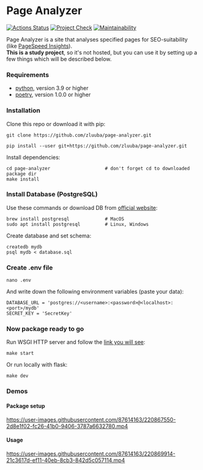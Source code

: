 # Page Analyzer

[![Actions Status](https://github.com/zluuba/python-project-83/workflows/hexlet-check/badge.svg)](https://github.com/zluuba/python-project-83/actions) 
[![Project Check](https://github.com/zluuba/python-project-83/actions/workflows/project-check.yml/badge.svg)](https://github.com/zluuba/python-project-83/actions/workflows/project-check.yml)
[![Maintainability](https://api.codeclimate.com/v1/badges/bc7724c1971a7f520682/maintainability)](https://codeclimate.com/github/zluuba/python-project-83/maintainability)

Page Analyzer is a site that analyses specified pages for SEO-suitability (like [PageSpeed Insights](https://pagespeed.web.dev/)). <br>
**This is a study project**, so it's not hosted, but you can use it by setting up a few things which will be described below.

### Requirements

- [python](https://www.python.org/), version 3.9 or higher
- [poetry](https://python-poetry.org/docs/#installation), version 1.0.0 or higher


### Installation

Clone this repo or download it with pip:
```ch
git clone https://github.com/zluuba/page-analyzer.git
```
```ch
pip install --user git+https://github.com/zluuba/page-analyzer.git
```

Install dependencies:
```ch
cd page-analyzer                    # don't forget cd to downloaded package dir
make install
```

### Install Database (PostgreSQL)
Use these commands or download DB from [official website](https://www.postgresql.org/download/):
```ch
brew install postgresql             # MacOS
sudo apt install postgresql         # Linux, Windows
```

Create database and set schema:
```ch
createdb mydb
psql mydb < database.sql
```

### Create .env file
```ch
nano .env
```
And write down the following environment variables (paste your data):
```ch
DATABASE_URL = 'postgres://<username>:<password>@<localhost>:<port>/mydb'
SECRET_KEY = 'SecretKey'
```

### Now package ready to go
Run WSGI HTTP server and follow the [link you will see](http://0.0.0.0:8000):
```ch
make start
```
Or run locally with flask:
```ch
make dev
```


### Demos

#### Package setup

https://user-images.githubusercontent.com/87614163/220867550-2d8e1f02-fc26-41b0-9406-3787a6632780.mp4


#### Usage

https://user-images.githubusercontent.com/87614163/220869914-21c3617d-ef11-40eb-8cb3-842d5c057114.mp4

